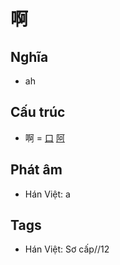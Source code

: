 # 啊

## Nghĩa

* ah

## Cấu trúc
* 啊 = [口](口.md) [阿](阿.md)

## Phát âm

* Hán Việt: a

## Tags
* Hán Việt: Sơ cấp//12

<script>window.HANZI_FIELD='啊';</script>
